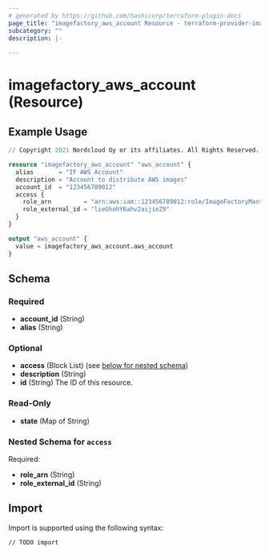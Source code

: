 ```yaml
---
# generated by https://github.com/hashicorp/terraform-plugin-docs
page_title: "imagefactory_aws_account Resource - terraform-provider-imagefactory"
subcategory: ""
description: |-
  
---
```


# imagefactory_aws_account (Resource)



## Example Usage

```terraform
// Copyright 2021 Nordcloud Oy or its affiliates. All Rights Reserved.

resource "imagefactory_aws_account" "aws_account" {
  alias       = "IF AWS Account"
  description = "Account to distribute AWS images"
  account_id  = "123456789012"
  access {
    role_arn         = "arn:aws:iam::123456789012:role/ImageFactoryMasterRole"
    role_external_id = "lieGhohY6ahv2aijieZ9"
  }
}

output "aws_account" {
  value = imagefactory_aws_account.aws_account
}
```

<!-- schema generated by tfplugindocs -->
## Schema

### Required

- **account_id** (String)
- **alias** (String)

### Optional

- **access** (Block List) (see [below for nested schema](#nestedblock--access))
- **description** (String)
- **id** (String) The ID of this resource.

### Read-Only

- **state** (Map of String)

<a id="nestedblock--access"></a>
### Nested Schema for `access`

Required:

- **role_arn** (String)
- **role_external_id** (String)

## Import

Import is supported using the following syntax:

```shell
// TODO import
```
